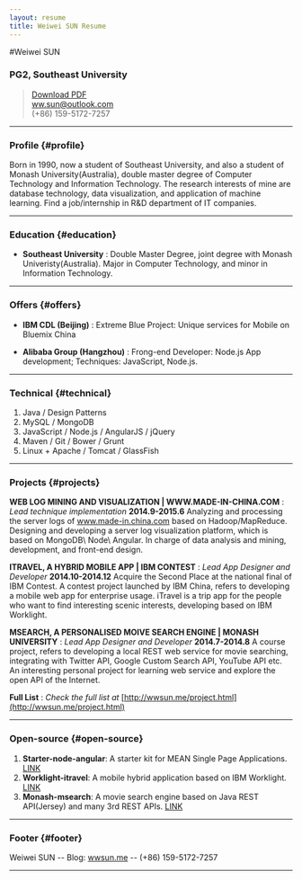 ```yaml
---
layout: resume
title: Weiwei SUN Resume
---
```


#Weiwei SUN

### PG2, Southeast University

> [Download PDF](/data/resume_en.pdf)  
> [ww.sun@outlook.com](ww.sun@outlook.com)  
> (+86) 159-5172-7257

------

### Profile {#profile}

Born in 1990, now a student of Southeast University, and also a student of Monash University(Australia), double master degree of Computer Technology and Information Technology. The research interests of mine are database technology, data visualization, and application of machine learning. Find a job/internship in R&D department of IT companies.

------

### Education {#education}

* __Southeast University__
  : Double Master Degree, joint degree with Monash Univeristy(Australia). Major in Computer Technology, and minor in Information Technology.

-------

### Offers {#offers}

* __IBM CDL (Beijing)__
  : Extreme Blue Project: Unique services for Mobile on Bluemix China

* __Alibaba Group (Hangzhou)__
  : Frong-end Developer: Node.js App development; Techniques: JavaScript, Node.js.


-------

### Technical {#technical}

1. Java / Design Patterns
2. MySQL / MongoDB
2. JavaScript / Node.js / AngularJS / jQuery
3. Maven / Git / Bower / Grunt
4. Linux + Apache / Tomcat / GlassFish

------

### Projects {#projects}

__WEB LOG MINING AND VISUALIZATION | WWW.MADE-IN-CHINA.COM__
: *Lead technique implementation*
  __2014.9-2015.6__
  Analyzing and processing the server logs of www.made-in.china.com based on Hadoop/MapReduce. Designing and developing a server log visualization platform, which is based on MongoDB\ Node\ Angular. In charge of data analysis and mining, development, and front-end design.
<br>

__ITRAVEL, A HYBRID MOBILE APP | IBM CONTEST__
: *Lead App Designer and Developer*
  __2014.10-2014.12__
  Acquire the Second Place at the national final of IBM Contest. A contest project launched by IBM China, refers to developing a mobile web app for enterprise usage. iTravel is a trip app for the people who want to find interesting scenic interests, developing based on IBM Worklight.
<br>

__MSEARCH, A PERSONALISED MOIVE SEARCH ENGINE | MONASH UNIVERSITY__
: *Lead App Designer and Developer*
  __2014.7-2014.8__
  A course project, refers to developing a local REST web service for movie searching, integrating with Twitter API, Google Custom Search API, YouTube API etc. An interesting personal project for learning web service and explore the open API of the Internet.
<br>

__Full List__
: *Check the full list at*
  [http://wwsun.me/project.html](http://wwsun.me/project.html)

------

### Open-source {#open-source}

1. **Starter-node-angular**: A starter kit for MEAN Single Page Applications. [LINK](https://github.com/wwsun/starter-node-angular)
2. **Worklight-itravel**: A mobile hybrid application based on IBM Worklight. [LINK](https://github.com/wwsun/worklight-itravel-mobile)
3. **Monash-msearch**: A movie search engine based on Java REST API(Jersey) and many 3rd REST APIs. [LINK](https://github.com/wwsun/monash-msearch)

------

### Footer {#footer}

Weiwei SUN -- Blog: [wwsun.me](http://wwsun.me) -- (+86) 159-5172-7257

------